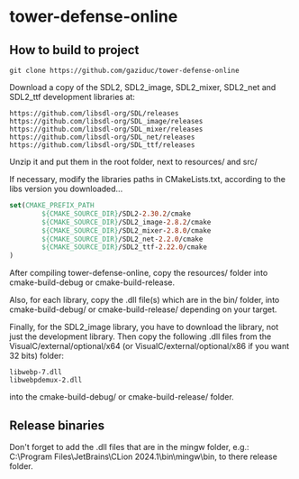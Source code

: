 # tower-defense-online

## How to build to project

```shell
git clone https://github.com/gaziduc/tower-defense-online
```

Download a copy of the SDL2, SDL2_image, SDL2_mixer, SDL2_net and SDL2_ttf development libraries at:

```
https://github.com/libsdl-org/SDL/releases
https://github.com/libsdl-org/SDL_image/releases
https://github.com/libsdl-org/SDL_mixer/releases
https://github.com/libsdl-org/SDL_net/releases
https://github.com/libsdl-org/SDL_ttf/releases
```

Unzip it and put them in the root folder, next to resources/ and src/

If necessary, modify the libraries paths in CMakeLists.txt, according to the libs version you downloaded...

```cmake
set(CMAKE_PREFIX_PATH
        ${CMAKE_SOURCE_DIR}/SDL2-2.30.2/cmake
        ${CMAKE_SOURCE_DIR}/SDL2_image-2.8.2/cmake
        ${CMAKE_SOURCE_DIR}/SDL2_mixer-2.8.0/cmake
        ${CMAKE_SOURCE_DIR}/SDL2_net-2.2.0/cmake
        ${CMAKE_SOURCE_DIR}/SDL2_ttf-2.22.0/cmake
)
```
After compiling tower-defense-online, copy the resources/ folder into cmake-build-debug or cmake-build-release.

Also, for each library, copy the .dll file(s) which are in the bin/ folder, into cmake-build-debug/ or cmake-build-release/ depending on your target.

Finally, for the SDL2_image library, you have to download the library, not just the development library. Then copy the following .dll files from the VisualC/external/optional/x64 (or VisualC/external/optional/x86 if you want 32 bits) folder:
```
libwebp-7.dll
libwebpdemux-2.dll
```

into the cmake-build-debug/ or cmake-build-release/ folder.

## Release binaries

Don't forget to add the .dll files that are in the mingw folder, e.g.: C:\Program Files\JetBrains\CLion 2024.1\bin\mingw\bin, to there release folder.